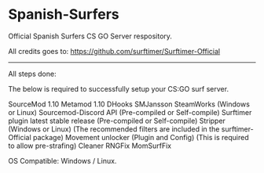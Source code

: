 # Spanish-Surfers
Official Spanish Surfers CS GO Server respository.

All credits goes to: https://github.com/surftimer/Surftimer-Official

-------------------------------------------------------------------------------

All steps done:

The below is required to successfully setup your CS:GO surf server.

SourceMod 1.10
Metamod 1.10
DHooks
SMJansson
SteamWorks (Windows or Linux)
Sourcemod-Discord API (Pre-compiled or Self-compile)
Surftimer plugin latest stable release (Pre-compiled or Self-compile)
Stripper (Windows or Linux) (The recommended filters are included in the surftimer-Official package)
Movement unlocker (Plugin and Config) (This is required to allow pre-strafing)
Cleaner
RNGFix
MomSurfFix

OS Compatible: Windows / Linux.
